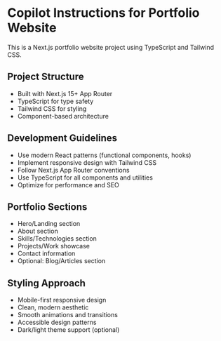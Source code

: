 # Copilot Instructions for Portfolio Website

<!-- Use this file to provide workspace-specific custom instructions to Copilot. For more details, visit https://code.visualstudio.com/docs/copilot/copilot-customization#_use-a-githubcopilotinstructionsmd-file -->

This is a Next.js portfolio website project using TypeScript and Tailwind CSS.

## Project Structure
- Built with Next.js 15+ App Router
- TypeScript for type safety
- Tailwind CSS for styling
- Component-based architecture

## Development Guidelines
- Use modern React patterns (functional components, hooks)
- Implement responsive design with Tailwind CSS
- Follow Next.js App Router conventions
- Use TypeScript for all components and utilities
- Optimize for performance and SEO

## Portfolio Sections
- Hero/Landing section
- About section
- Skills/Technologies section
- Projects/Work showcase
- Contact information
- Optional: Blog/Articles section

## Styling Approach
- Mobile-first responsive design
- Clean, modern aesthetic
- Smooth animations and transitions
- Accessible design patterns
- Dark/light theme support (optional)
